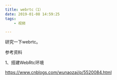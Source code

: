```yaml
---
title: webrtc（1）
date: 2019-01-08 14:59:25
tags:
	- 视频

---
```




研究一下webrtc。



参考资料

1、搭建WebRtc环境

https://www.cnblogs.com/wunaozai/p/5520084.html
